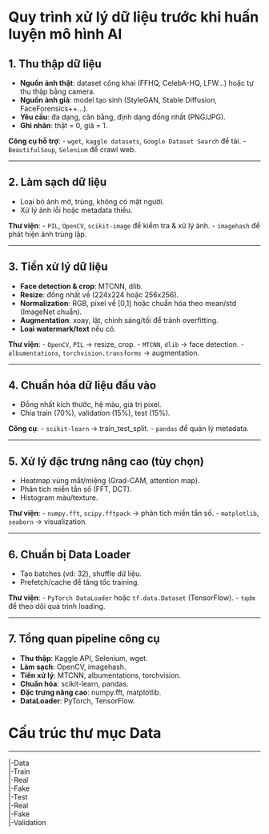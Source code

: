 # Quy trình xử lý dữ liệu trước khi huấn luyện mô hình AI  

## 1. Thu thập dữ liệu  

-   **Nguồn ảnh thật**: dataset công khai (FFHQ, CelebA-HQ, LFW...) hoặc tự thu thập bằng camera.  
-   **Nguồn ảnh giả**: model tạo sinh (StyleGAN, Stable Diffusion, FaceForensics++...).  
-   **Yêu cầu**: đa dạng, cân bằng, định dạng đồng nhất (PNG/JPG).  
-   **Ghi nhãn**: thật = 0, giả = 1.  

**Công cụ hỗ trợ**: - `wget`, `kaggle datasets`, `Google Dataset Search` để tải. - `BeautifulSoup`, `Selenium` để crawl web.  

------------------------------------------------------------------------

## 2. Làm sạch dữ liệu  

-   Loại bỏ ảnh mờ, trùng, không có mặt người.  
-   Xử lý ảnh lỗi hoặc metadata thiếu.  

**Thư viện**: - `PIL`, `OpenCV`, `scikit-image` để kiểm tra & xử lý ảnh. - `imagehash` để phát hiện ảnh trùng lặp.  

------------------------------------------------------------------------

## 3. Tiền xử lý dữ liệu  

-   **Face detection & crop**: MTCNN, dlib.  
-   **Resize**: đồng nhất về (224x224 hoặc 256x256).  
-   **Normalization**: RGB, pixel về \[0,1\] hoặc chuẩn hóa theo mean/std (ImageNet chuẩn).  
-   **Augmentation**: xoay, lật, chỉnh sáng/tối để tránh overfitting.  
-   **Loại watermark/text** nếu có.  

**Thư viện**: - `OpenCV`, `PIL` → resize, crop. - `MTCNN`, `dlib` → face detection. - `albumentations`, `torchvision.transforms` → augmentation.  

------------------------------------------------------------------------

## 4. Chuẩn hóa dữ liệu đầu vào

-   Đồng nhất kích thước, hệ màu, giá trị pixel.  
-   Chia train (70%), validation (15%), test (15%).  

**Công cụ**: - `scikit-learn` → train_test_split. - `pandas` để quản lý metadata.  

------------------------------------------------------------------------

## 5. Xử lý đặc trưng nâng cao (tùy chọn)  

-   Heatmap vùng mắt/miệng (Grad-CAM, attention map).  
-   Phân tích miền tần số (FFT, DCT).  
-   Histogram màu/texture.  

**Thư viện**: - `numpy.fft`, `scipy.fftpack` → phân tích miền tần số. - `matplotlib`, `seaborn` → visualization.  

------------------------------------------------------------------------

## 6. Chuẩn bị Data Loader  

-   Tạo batches (vd: 32), shuffle dữ liệu.  
-   Prefetch/cache để tăng tốc training.  

**Thư viện**: - `PyTorch DataLoader` hoặc `tf.data.Dataset` (TensorFlow). - `tqdm` để theo dõi quá trình loading.  

------------------------------------------------------------------------

## 7. Tổng quan pipeline công cụ

-   **Thu thập**: Kaggle API, Selenium, wget.  
-   **Làm sạch**: OpenCV, imagehash.  
-   **Tiền xử lý**: MTCNN, albumentations, torchvision.  
-   **Chuẩn hóa**: scikit-learn, pandas.  
-   **Đặc trưng nâng cao**: numpy.fft, matplotlib.  
-   **DataLoader**: PyTorch, TensorFlow.  

# Cấu trúc thư mục Data  
---
|-Data  
    |-Train  
        |-Real  
        |-Fake  
    |-Test  
        |-Real  
        |-Fake  
    |-Validation  